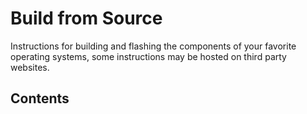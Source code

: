 # Build from Source

Instructions for building and flashing the components of your favorite operating systems, some instructions may be hosted on third party websites.

## Contents
